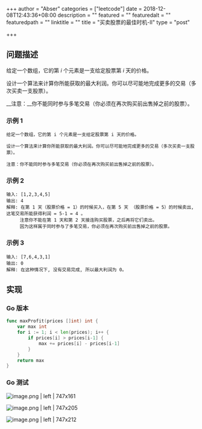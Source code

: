+++
author = "Abser"
categories = ["leetcode"]
date = 2018-12-08T12:43:36+08:00
description = ""
featured = ""
featuredalt = ""
featuredpath = ""
linktitle = ""
title = "买卖股票的最佳时机-II"
type = "post"

+++

## 问题描述
给定一个数组，它的第 *i* 个元素是一支给定股票第 *i* 天的价格。

设计一个算法来计算你所能获取的最大利润。你可以尽可能地完成更多的交易（多次买卖一支股票）。

__注意：__你不能同时参与多笔交易（你必须在再次购买前出售掉之前的股票）。

### __示例 1__

```plain
给定一个数组，它的第 i 个元素是一支给定股票第 i 天的价格。

设计一个算法来计算你所能获取的最大利润。你可以尽可能地完成更多的交易（多次买卖一支股票）。

注意：你不能同时参与多笔交易（你必须在再次购买前出售掉之前的股票）。
```

### __示例 2__

```plain
输入: [1,2,3,4,5]
输出: 4
解释: 在第 1 天（股票价格 = 1）的时候买入，在第 5 天 （股票价格 = 5）的时候卖出, 这笔交易所能获得利润 = 5-1 = 4 。
     注意你不能在第 1 天和第 2 天接连购买股票，之后再将它们卖出。
     因为这样属于同时参与了多笔交易，你必须在再次购买前出售掉之前的股票。
```

### 示例 3
```plain
输入: [7,6,4,3,1]
输出: 0
解释: 在这种情况下, 没有交易完成, 所以最大利润为 0。
```

## 实现
### __Go 版本__

```go
func maxProfit(prices []int) int {
	var max int
	for i := 1; i < len(prices); i++ {
		if prices[i] > prices[i-1] {
			max += prices[i] - prices[i-1]
		}
	}
	return max
}
```
### Go 测试


![image.png | left | 747x161](https://cdn.nlark.com/yuque/0/2018/png/176280/1537953109054-0698b42a-b6ac-4235-9192-366feba1d8df.png "")



![image.png | left | 747x205](https://cdn.nlark.com/yuque/0/2018/png/176280/1537953113578-da2c6049-2f00-44d9-9b85-940783f5c6b8.png "")


![image.png | left | 747x212](https://cdn.nlark.com/yuque/0/2018/png/176280/1537953266976-647c9571-d065-40cf-9594-d1fb795bde45.png "")

